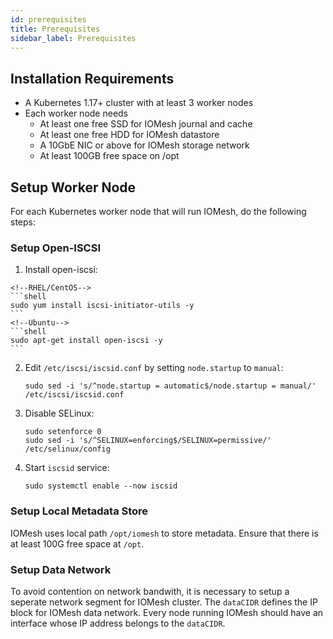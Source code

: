 ```yaml
---
id: prerequisites
title: Prerequisites
sidebar_label: Prerequisites
---
```


## Installation Requirements

- A Kubernetes 1.17+ cluster with at least 3 worker nodes
- Each worker node needs
  - At least one free SSD for IOMesh journal and cache
  - At least one free HDD for IOMesh datastore
  - A 10GbE NIC or above for IOMesh storage network
  - At least 100GB free space on /opt

## Setup Worker Node

For each Kubernetes worker node that will run IOMesh, do the following steps:

### Setup Open-ISCSI

1. Install open-iscsi:

  <!--DOCUSAURUS_CODE_TABS-->
    <!--RHEL/CentOS-->
    ```shell
    sudo yum install iscsi-initiator-utils -y
    ```
    <!--Ubuntu-->
    ```shell
    sudo apt-get install open-iscsi -y
    ```

  <!--END_DOCUSAURUS_CODE_TABS-->

2. Edit `/etc/iscsi/iscsid.conf` by setting `node.startup` to `manual`:

    ```shell
    sudo sed -i 's/^node.startup = automatic$/node.startup = manual/' /etc/iscsi/iscsid.conf
    ```

3. Disable SELinux:

    ```shell
    sudo setenforce 0
    sudo sed -i 's/^SELINUX=enforcing$/SELINUX=permissive/' /etc/selinux/config
    ```

4. Start `iscsid` service:

    ```shell
    sudo systemctl enable --now iscsid
    ```

### Setup Local Metadata Store

IOMesh uses local path `/opt/iomesh` to store metadata. Ensure that there is at least 100G free space at `/opt`.

### Setup Data Network

To avoid contention on network bandwith, it is necessary to setup a seperate network segment for IOMesh cluster. The `dataCIDR` defines the IP block for IOMesh data network. Every node running IOMesh should have an interface whose IP address belongs to the `dataCIDR`.
